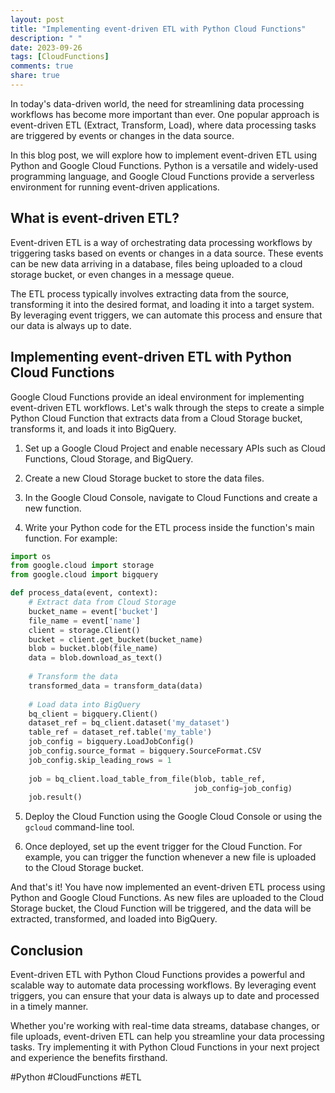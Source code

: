 ```yaml
---
layout: post
title: "Implementing event-driven ETL with Python Cloud Functions"
description: " "
date: 2023-09-26
tags: [CloudFunctions]
comments: true
share: true
---
```


In today's data-driven world, the need for streamlining data processing workflows has become more important than ever. One popular approach is event-driven ETL (Extract, Transform, Load), where data processing tasks are triggered by events or changes in the data source.

In this blog post, we will explore how to implement event-driven ETL using Python and Google Cloud Functions. Python is a versatile and widely-used programming language, and Google Cloud Functions provide a serverless environment for running event-driven applications.

## What is event-driven ETL?

Event-driven ETL is a way of orchestrating data processing workflows by triggering tasks based on events or changes in a data source. These events can be new data arriving in a database, files being uploaded to a cloud storage bucket, or even changes in a message queue.

The ETL process typically involves extracting data from the source, transforming it into the desired format, and loading it into a target system. By leveraging event triggers, we can automate this process and ensure that our data is always up to date.

## Implementing event-driven ETL with Python Cloud Functions

Google Cloud Functions provide an ideal environment for implementing event-driven ETL workflows. Let's walk through the steps to create a simple Python Cloud Function that extracts data from a Cloud Storage bucket, transforms it, and loads it into BigQuery.

1. Set up a Google Cloud Project and enable necessary APIs such as Cloud Functions, Cloud Storage, and BigQuery.

2. Create a new Cloud Storage bucket to store the data files.

3. In the Google Cloud Console, navigate to Cloud Functions and create a new function.

4. Write your Python code for the ETL process inside the function's main function. For example:

```python
import os
from google.cloud import storage
from google.cloud import bigquery

def process_data(event, context):
    # Extract data from Cloud Storage
    bucket_name = event['bucket']
    file_name = event['name']
    client = storage.Client()
    bucket = client.get_bucket(bucket_name)
    blob = bucket.blob(file_name)
    data = blob.download_as_text()
    
    # Transform the data
    transformed_data = transform_data(data)
    
    # Load data into BigQuery
    bq_client = bigquery.Client()
    dataset_ref = bq_client.dataset('my_dataset')
    table_ref = dataset_ref.table('my_table')
    job_config = bigquery.LoadJobConfig()
    job_config.source_format = bigquery.SourceFormat.CSV
    job_config.skip_leading_rows = 1
    
    job = bq_client.load_table_from_file(blob, table_ref,
                                         job_config=job_config)
    job.result()
```

5. Deploy the Cloud Function using the Google Cloud Console or using the `gcloud` command-line tool.

6. Once deployed, set up the event trigger for the Cloud Function. For example, you can trigger the function whenever a new file is uploaded to the Cloud Storage bucket.

And that's it! You have now implemented an event-driven ETL process using Python and Google Cloud Functions. As new files are uploaded to the Cloud Storage bucket, the Cloud Function will be triggered, and the data will be extracted, transformed, and loaded into BigQuery.

## Conclusion

Event-driven ETL with Python Cloud Functions provides a powerful and scalable way to automate data processing workflows. By leveraging event triggers, you can ensure that your data is always up to date and processed in a timely manner.

Whether you're working with real-time data streams, database changes, or file uploads, event-driven ETL can help you streamline your data processing tasks. Try implementing it with Python Cloud Functions in your next project and experience the benefits firsthand.

#Python #CloudFunctions #ETL